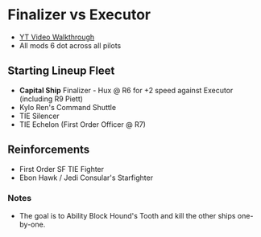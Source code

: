 # Finalizer vs Executor
- [YT Video Walkthrough](https://www.youtube.com/watch?v=MRGtZS_XIuY)
- All mods 6 dot across all pilots

## Starting Lineup Fleet 
- **Capital Ship** Finalizer - Hux @ R6 for +2 speed against Executor (including R9 Piett)
- Kylo Ren's Command Shuttle
- TIE Silencer
- TIE Echelon (First Order Officer @ R7)

## Reinforcements
- First Order SF TIE Fighter
- Ebon Hawk / Jedi Consular's Starfighter

### Notes
- The goal is to Ability Block Hound's Tooth and kill the other ships one-by-one.